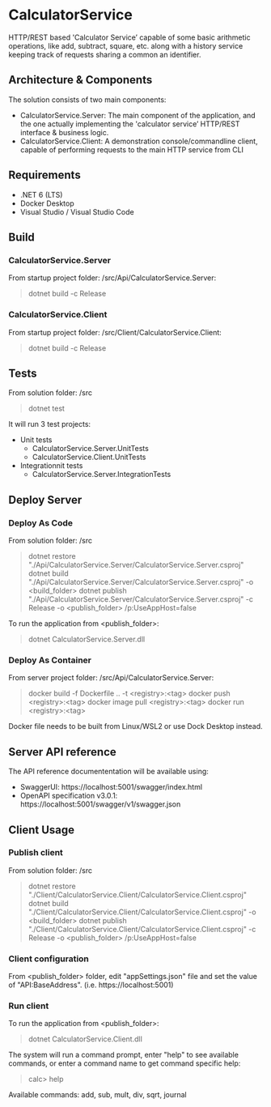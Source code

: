 # CalculatorService

HTTP/REST ­based 'Calculator Service’ capable of some basic arithmetic operations, like add, subtract, square, etc. along with a history
service keeping track of requests sharing a common an identifier.

## Architecture & Components

The solution consists of two main components:

- CalculatorService.Server: The main component of the application, and the one actually implementing the 'calculator service’ HTTP/REST interface & business logic.
- CalculatorService.Client: A demonstration console/command­line client, capable of performing requests to the main HTTP service from CLI

## Requirements

- .NET 6 (LTS)
- Docker Desktop
- Visual Studio / Visual Studio Code

## Build

### CalculatorService.Server

From startup project folder: /src/Api/CalculatorService.Server:

> dotnet build -c Release

### CalculatorService.Client

From startup project folder: /src/Client/CalculatorService.Client:

> dotnet build -c Release

## Tests

From solution folder: /src

> dotnet test

It will run 3 test projects:

* Unit tests
  * CalculatorService.Server.UnitTests
  * CalculatorService.Client.UnitTests
* Integrationnit tests
  * CalculatorService.Server.IntegrationTests

## Deploy Server

### Deploy As Code

From solution folder: /src

> dotnet restore "./Api/CalculatorService.Server/CalculatorService.Server.csproj"
> dotnet build "./Api/CalculatorService.Server/CalculatorService.Server.csproj" -o \<build_folder\>
> dotnet publish "./Api/CalculatorService.Server/CalculatorService.Server.csproj" -c Release -o \<publish_folder\> /p:UseAppHost=false

To run the application from \<publish_folder\>:
> dotnet CalculatorService.Server.dll

### Deploy As Container

From server project folder: /src/Api/CalculatorService.Server:

> docker build -f Dockerfile .. -t \<registry\>:\<tag\>
> docker push \<registry\>:\<tag\>
> docker image pull \<registry\>:\<tag\>
> docker run \<registry\>:\<tag\>

Docker file needs to be built from Linux/WSL2 or use Dock Desktop instead.

## Server API reference

The API reference documententation will be available using:

* SwaggerUI: https://localhost:5001/swagger/index.html
* OpenAPI specification v3.0.1: https://localhost:5001/swagger/v1/swagger.json

## Client Usage

### Publish client

From solution folder: /src

> dotnet restore "./Client/CalculatorService.Client/CalculatorService.Client.csproj"
> dotnet build "./Client/CalculatorService.Client/CalculatorService.Client.csproj" -o \<build_folder\>
> dotnet publish "./Client/CalculatorService.Client/CalculatorService.Client.csproj" -c Release -o \<publish_folder\> /p:UseAppHost=false

### Client configuration

From \<publish_folder\> folder, edit "appSettings.json" file and set the value of "API:BaseAddress". (i.e. https://localhost:5001)

### Run client

To run the application from \<publish_folder\>:
> dotnet CalculatorService.Client.dll

The system will run a command prompt, enter "help" to see available commands, or enter a command name to get command specific help:

> calc\> help

Available commands: add, sub, mult, div, sqrt, journal